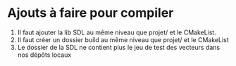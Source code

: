 # Ajouts à faire pour compiler

1) Il faut ajouter la lib SDL au même niveau que projet/ et le CMakeList.
2) Il faut créer un dossier build au même niveau que projet/ et le CMakeList
3) Le dossier de la SDL ne contient plus le jeu de test des vecteurs dans nos dépôts locaux
